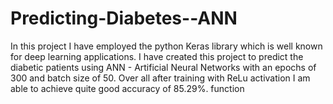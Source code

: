 # Predicting-Diabetes--ANN
In this project I have employed the python Keras library which is well known for deep learning applications. I have created this project to predict the diabetic patients using ANN - Artificial Neural Networks with an epochs of 300 and batch size of 50. Over all after training with ReLu activation I am able to achieve quite good accuracy of 85.29%. function
